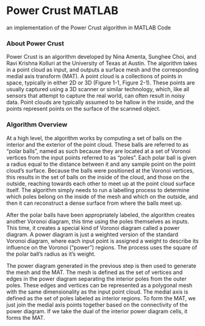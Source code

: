 # Power Crust MATLAB
an implementation of the Power Crust algorithm in MATLAB Code

### About Power Crust

Power Crust is an algorithm developed by Nina Amenta, Sunghee Choi, and Ravi Krishna Kolluri at the University of Texas at Austin. The algorithm takes in a point cloud as input, and outputs a surface mesh and the corresponding medial axis transform (MAT). A point cloud is a collections of points in space, typically in either 2D or 3D (Figure 1-1, Figure 2-1). These points are usually captured using a 3D scanner or similar technology, which, like all sensors that attempt to capture the real world, can often result in noisy data. Point clouds are typically assumed to be hallow in the inside, and the points represent points on the surface of the scanned object.

### Algorithm Overview

At a high level, the algorithm works by computing a set of balls on the interior and the exterior of the point cloud. These balls are referred to as “polar balls”, named as such because they are located at a set of Voronoi vertices from the input points referred to as “poles”. Each polar ball is given a radius equal to the distance between it and any sample point on the point cloud’s surface. Because the balls were positioned at the Voronoi vertices, this results in the set of balls on the inside of the cloud, and those on the outside, reaching towards each other to meet up at the point cloud surface itself. The algorithm simply needs to run a labelling process to determine which poles belong on the inside of the mesh and which on the outside, and then it can reconstruct a dense surface from where the balls meet up.

After the polar balls have been appropriately labeled, the algorithm creates another Voronoi diagram, this time using the poles themselves as inputs. This time, it creates a special kind of Voronoi diagram called a power diagram. A power diagram is just a weighted version of the standard Voronoi diagram, where each input point is assigned a weight to describe its influence on the Voronoi (“power”) regions. The process uses the square of the polar ball’s radius as it’s weight.
	
The power diagram generated in the previous step is then used to generate the mesh and the MAT. The mesh is defined as the set of vertices and edges in the power diagram separating the interior poles from the outer poles. These edges and vertices can be represented as a polygonal mesh with the same dimensionality as the input point cloud. The medial axis is defined as the set of poles labeled as interior regions. To form the MAT, we just join the medial axis points together based on the connectivity of the power diagram. If we take the dual of the interior power diagram cells, it forms the MAT. 



